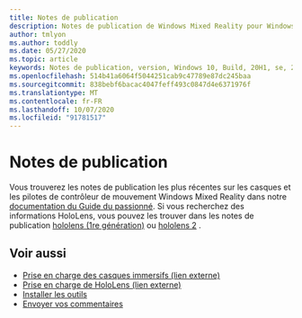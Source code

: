 ```yaml
---
title: Notes de publication
description: Notes de publication de Windows Mixed Reality pour Windows 10 mai 2020 Update (également appelé 2004).
author: tmlyon
ms.author: toddly
ms.date: 05/27/2020
ms.topic: article
keywords: Notes de publication, version, Windows 10, Build, 20H1, se, 2020, 2004 mai
ms.openlocfilehash: 514b41a6064f5044251cab9c47789e87dc245baa
ms.sourcegitcommit: 838bebf6bacac4047feff493c0847d4e6371976f
ms.translationtype: MT
ms.contentlocale: fr-FR
ms.lasthandoff: 10/07/2020
ms.locfileid: "91781517"
---
```

# <a name="release-notes"></a>Notes de publication

Vous trouverez les notes de publication les plus récentes sur les casques et les pilotes de contrôleur de mouvement Windows Mixed Reality dans notre [documentation du Guide du passionné](https://docs.microsoft.com/windows/mixed-reality/enthusiast-guide/mixed-reality-software). Si vous recherchez des informations HoloLens, vous pouvez les trouver dans les notes de publication [hololens (1re génération)](https://docs.microsoft.com/hololens/hololens1-release-notes) ou [hololens 2](https://docs.microsoft.com/hololens/hololens-release-notes) .

## <a name="see-also"></a>Voir aussi
* [Prise en charge des casques immersifs (lien externe)](https://docs.microsoft.com/windows/mixed-reality/enthusiast-guide/troubleshooting-windows-mixed-reality)
* [Prise en charge de HoloLens (lien externe)](https://support.microsoft.com/products/hololens)
* [Installer les outils](../develop/install-the-tools.md)
* [Envoyer vos commentaires](../give-us-feedback.md)

